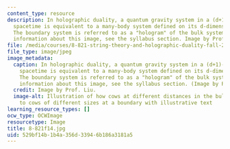 ```yaml
---
content_type: resource
description: In holographic duality, a quantum gravity system in a (d+1)-dimensional
  spacetime is equivalent to a many-body system defined on its d-dimensional boundary.
  The boundary system is referred to as a "hologram" of the bulk system. For more
  information about this image, see the syllabus section. Image by Prof. Liu.
file: /media/courses/8-821-string-theory-and-holographic-duality-fall-2014/529bf14b1b4a356d33946b186a3181a5_8-821f14.jpg
file_type: image/jpeg
image_metadata:
  caption: In holographic duality, a quantum gravity system in a (d+1)-dimensional
    spacetime is equivalent to a many-body system defined on its d-dimensional boundary.
    The boundary system is referred to as a "hologram" of the bulk system. For more
    information about this image, see the syllabus section. (Image by Prof. Liu.)
  credit: Image by Prof. Liu.
  image-alt: Illustration of how cows at different distances in the bulk correspond
    to cows of different sizes at a boundary with illustrative text
learning_resource_types: []
ocw_type: OCWImage
resourcetype: Image
title: 8-821f14.jpg
uid: 529bf14b-1b4a-356d-3394-6b186a3181a5
---
```

